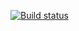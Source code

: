 [![Build status](https://ci.appveyor.com/api/projects/status/yl8g8x8ybqyp8vej?svg=true)](https://ci.appveyor.com/project/VereskQA/aqahw1-2-2)